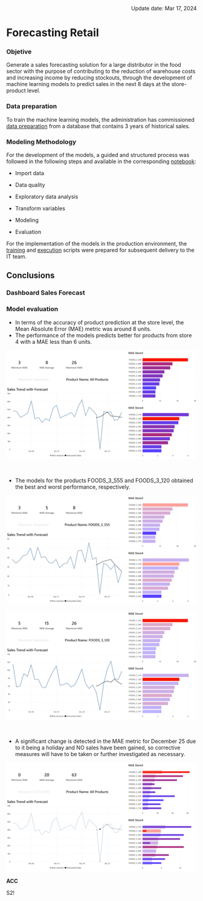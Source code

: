 <div style="text-align: right">Update date: Mar 17, 2024</div>

# **Forecasting Retail**

### **Objetive**

Generate a sales forecasting solution for a large distributor in the food sector with the purpose of contributing to the reduction of warehouse costs and increasing income by reducing stockouts, through the development of machine learning models to predict sales in the next 8 days at the store-product level.

### **Data preparation**

To train the machine learning models, the administration has commissioned [data preparation](notebooks/01_forecasting_prepare_data.ipynb) from a database that contains 3 years of historical sales. 

### **Modeling Methodology**

For the development of the models, a guided and structured process was followed in the following steps and available in the corresponding [notebook](notebooks/03_forecasting_production_code.ipynb):

* Import data

* Data quality

* Exploratory data analysis

* Transform variables

* Modeling

* Evaluation

For the implementation of the models in the production environment, the [training](production/trainingretail.py) and [execution](production/executionretail.py) scripts were prepared for subsequent delivery to the IT team.

## **Conclusions**

### **Dashboard Sales Forecast**

### **Model evaluation**

* In terms of the accuracy of product prediction at the store level, the Mean Absolute Error (MAE) metric was around 8 units.
* The performance of the models predicts better for products from store 4 with a MAE less than 6 units.

![](./media/forecasting_mae.png)

<br>

* The models for the products FOODS_3_555 and FOODS_3_120 obtained the best and worst performance, respectively.

![](./media/forecasting_mae_item555.png)

![](./media/forecasting_mae_item120.png)

<br>

* A significant change is detected in the MAE metric for December 25 due to it being a holiday and NO sales have been gained, so corrective measures will have to be taken or further investigated as necessary.

![](./media/forecasting_mae_Nativity.png)



**ACC**

S2!